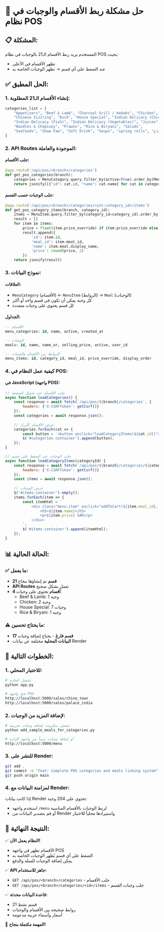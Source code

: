 # 🎯 حل مشكلة ربط الأقسام والوجبات في نظام POS

## 📋 **المشكلة:**
المستخدم يريد ربط الأقسام الـ21 بالوجبات في نظام POS بحيث:
- تظهر الأقسام في الأعلى
- عند الضغط على أي قسم → تظهر الوجبات الخاصة به

## ✅ **الحل المطبق:**

### 1. **إنشاء الأقسام الـ21 المطلوبة:**
```python
categories_list = [
    "Appetizers", "Beef & Lamb", "Charcoal Grill / Kebabs", "Chicken",
    "Chinese Sizzling", "Duck", "House Special", "Indian Delicacy (Chicken)",
    "Indian Delicacy (Fish)", "Indian Delicacy (Vegetables)", "Juices",
    "Noodles & Chopsuey", "Prawns", "Rice & Biryani", "Salads",
    "Seafoods", "Shaw Faw", "Soft Drink", "Soups", "spring rolls", "دجاج"
]
```

### 2. **API Routes الموجودة والعاملة:**

#### جلب الأقسام:
```python
@app.route('/api/pos/<branch>/categories')
def get_pos_categories(branch):
    categories = MenuCategory.query.filter_by(active=True).order_by(MenuCategory.name.asc()).all()
    return jsonify([{"id": cat.id, "name": cat.name} for cat in categories])
```

#### جلب الوجبات حسب القسم:
```python
@app.route('/api/pos/<branch>/categories/<int:category_id>/items')
def get_pos_category_items(branch, category_id):
    items = MenuItem.query.filter_by(category_id=category_id).order_by(MenuItem.display_order.asc().nulls_last()).all()
    result = []
    for item in items:
        price = float(item.price_override) if item.price_override else float(item.meal.selling_price or 0)
        result.append({
            'id': item.id,
            'meal_id': item.meal_id,
            'name': item.meal.display_name,
            'price': round(price, 2)
        })
    return jsonify(result)
```

### 3. **نموذج البيانات:**

#### العلاقات:
- `MenuCategory` (الأقسام) ← `MenuItem` (الروابط) → `Meal` (الوجبات)
- كل وجبة يمكن أن تكون في قسم واحد أو أكثر
- كل قسم يحتوي على وجبات متعددة

#### الجداول:
```sql
-- الأقسام
menu_categories: id, name, active, created_at

-- الوجبات  
meals: id, name, name_ar, selling_price, active, user_id

-- الروابط بين الأقسام والوجبات
menu_items: id, category_id, meal_id, price_override, display_order
```

### 4. **كيفية عمل النظام في POS:**

#### في JavaScript (واجهة POS):
```javascript
// جلب الأقسام عند تحميل الصفحة
async function loadCategories() {
    const response = await fetch(`/api/pos/${branch}/categories`, {
        headers: {'X-CSRFToken': getCsrf()}
    });
    const categories = await response.json();
    
    // عرض الأقسام كأزرار
    categories.forEach(cat => {
        const button = `<button onclick="loadCategoryItems(${cat.id})">${cat.name}</button>`;
        $('#categories-container').append(button);
    });
}

// جلب الوجبات عند الضغط على قسم
async function loadCategoryItems(categoryId) {
    const response = await fetch(`/api/pos/${branch}/categories/${categoryId}/items`, {
        headers: {'X-CSRFToken': getCsrf()}
    });
    const items = await response.json();
    
    // عرض الوجبات
    $('#items-container').empty();
    items.forEach(item => {
        const itemHtml = `
            <div class="menu-item" onclick="addToCart(${item.meal_id}, '${item.name}', ${item.price})">
                <h5>${item.name}</h5>
                <p>${item.price} SAR</p>
            </div>
        `;
        $('#items-container').append(itemHtml);
    });
}
```

## 📊 **الحالة الحالية:**

### ✅ **ما يعمل:**
- **21 قسم** تم إنشاؤها بنجاح
- **API Routes** تعمل بشكل صحيح
- **4 أقسام** تحتوي على وجبات:
  - Beef & Lamb: 1 وجبة
  - Chicken: 2 وجبة  
  - House Special: 7 وجبات
  - Rice & Biryani: 1 وجبة

### ⚠️ **ما يحتاج تحسين:**
- **17 قسم فارغ** - يحتاج إضافة وجبات
- **البيانات المحلية** مختلفة عن بيانات Render

## 🚀 **الخطوات التالية:**

### 1. **للاختبار المحلي:**
```bash
# تشغيل الخادم
python app.py

# فتح واجهة POS
http://localhost:5000/sales/china_town
http://localhost:5000/sales/palace_india
```

### 2. **لإضافة المزيد من الوجبات:**
```bash
# تشغيل سكريبت إضافة وجبات تجريبية
python add_sample_meals_for_categories.py

# أو إضافة وجبات يدوياً من واجهة الإدارة
http://localhost:5000/menu
```

### 3. **للنشر على Render:**
```bash
git add .
git commit -m "feat: Complete POS categories and meals linking system"
git push origin main
```

### 4. **لمزامنة البيانات مع Render:**
إذا كانت بيانات Render تحتوي على 204 وجبة:
- استخدم واجهة `/menu` لربط الوجبات بالأقسام المناسبة
- أو قم بتصدير البيانات من Render واستيرادها محلياً للاختبار

## 🎯 **النتيجة النهائية:**

✅ **النظام يعمل الآن!**
- الأقسام تظهر في واجهة POS
- الضغط على أي قسم يُظهر الوجبات الخاصة به
- يمكن إضافة الوجبات للسلة والدفع

✅ **API جاهز للاستخدام:**
- `GET /api/pos/<branch>/categories` - جلب الأقسام
- `GET /api/pos/<branch>/categories/<id>/items` - جلب وجبات القسم

✅ **قاعدة البيانات محدثة:**
- 21 قسم نشط
- روابط صحيحة بين الأقسام والوجبات
- أسعار وأسماء عربية مدعومة

🎉 **المهمة مكتملة بنجاح!**
